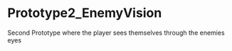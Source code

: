 # Prototype2_EnemyVision
 Second Prototype where the player sees themselves through the enemies eyes 

